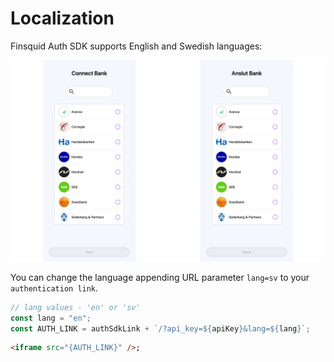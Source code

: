 # Localization

Finsquid Auth SDK supports English and Swedish languages:

![Color customization](03.png)

You can change the language appending URL parameter `lang=sv` to your `authentication link`.

```js
// lang values - 'en' or 'sv'
const lang = "en";
const AUTH_LINK = authSdkLink + `/?api_key=${apiKey}&lang=${lang}`;
```

```html
<iframe src="{AUTH_LINK}" />;
```
